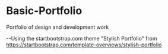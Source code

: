 # Basic-Portfolio
Portfolio of design and development work

--Using the startbootstrap.com theme "Stylish Portfolio" from https://startbootstrap.com/template-overviews/stylish-portfolio
